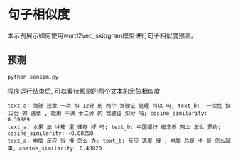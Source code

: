 # 句子相似度

本示例展示如何使用word2vec_skipgram模型进行句子相似度预测。



## 预测

```shell
python sensim.py
```

程序运行结束后, 可以看待预测的两个文本的余弦相似度

```
text_a: 驾驶 违章 一次 扣 12分 用 两个 驾驶证 处理 可以 吗; text_b:  一次性 扣 12分 的 违章 , 能用 不满 十二分 的 驾驶证 扣分 吗; cosine_similarity: 0.39889
text_a: 水果 放 冰箱 里 储存 好 吗; text_b: 中国银行 纪念币 网上 怎么 预约; cosine_similarity: -0.08258
text_a: 电脑 反应 很 慢 怎么 办; text_b: 反应 速度 慢 , 电脑 总是 卡 是 怎么回事; cosine_similarity: 0.40820
```
